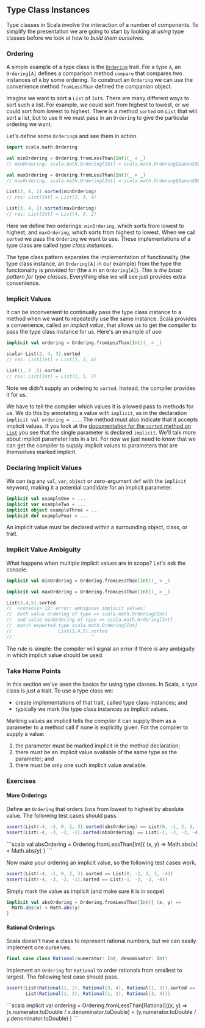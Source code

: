 ## Type Class Instances

Type classes in Scala involve the interaction of a number of components. To simplify the presentation we are going to start by looking at *using* type classes before we look at how to *build them ourselves*.

### Ordering

A simple example of a type class is the [`Ordering`](http://www.scala-lang.org/api/current/#scala.math.Ordering) trait. For a type `A`, an `Ordering[A]` defines a comparison method `compare` that compares two instances of `A` by some ordering. To construct an `Ordering` we can use the convenience method `fromLessThan` defined the companion object.

Imagine we want to sort a `List` of `Int`s. There are many different ways to sort such a list. For example, we could sort from highest to lowest, or we could sort from lowest to highest. There is a method `sorted` on `List` that will sort a list, but to use it we must pass in an `Ordering` to give the particular ordering we want.

Let's define some `Ordering`s and see them in action.

```scala
import scala.math.Ordering

val minOrdering = Ordering.fromLessThan[Int](_ < _)
// minOrdering: scala.math.Ordering[Int] = scala.math.Ordering$$anon$9@787f32b7

val maxOrdering = Ordering.fromLessThan[Int](_ > _)
// maxOrdering: scala.math.Ordering[Int] = scala.math.Ordering$$anon$9@4bf324f9

List(3, 4, 2).sorted(minOrdering)
// res: List[Int] = List(2, 3, 4)

List(3, 4, 2).sorted(maxOrdering)
// res: List[Int] = List(4, 3, 2)
```

Here we define two orderings: `minOrdering`, which sorts from lowest to highest, and `maxOrdering`, which sorts from highest to lowest. When we call `sorted` we pass the `Ordering` we want to use. These implementations of a type class are called *type class instances*.

The type class pattern separates the implementation of functionality (the type class instance, an `Ordering[A]` in our example) from the type the functionality is provided for (the `A` in an `Ordering[A]`). *This is the basic pattern for type classes.* Everything else we will see just provides extra convenience.


### Implicit Values

It can be inconvenient to continually pass the type class instance to a method when we want to repeatedly use the same instance. Scala provides a convenience, called an *implicit value*, that allows us to get the compiler to pass the type class instance for us. Here's an example of use:

```scala
implicit val ordering = Ordering.fromLessThan[Int](_ < _)

scala> List(2, 4, 3).sorted
// res: List[Int] = List(2, 3, 4)

List(1, 7 ,5).sorted
// res: List[Int] = List(1, 5, 7)
```

Note we didn't supply an ordering to `sorted`. Instead, the compiler provides it for us.

We have to tell the compiler which values it is allowed pass to methods for us. We do this by annotating a value with `implicit`, as in the declaration `implicit val ordering = ...`. The method must also indicate that it accepts implicit values. If you look at the [documentation for the `sorted` method on `List`](http://www.scala-lang.org/api/current/index.html#scala.collection.immutable.List) you see that the single parameter is declared `implicit`. We'll talk more about implicit parameter lists in a bit. For now we just need to know that we can get the compiler to supply implicit values to parameters that are themselves marked implicit.

### Declaring Implicit Values

We can tag any `val`, `var`, `object` or zero-argument `def` with the `implicit` keyword, making it a potential candidate for an implicit parameter.

```scala
implicit val exampleOne = ...
implicit var exampleTwo = ...
implicit object exampleThree = ...
implicit def exampleFour = ...
```

An implicit value must be declared within a surrounding object, class, or trait.

### Implicit Value Ambiguity

What happens when multiple implicit values are in scope? Let's ask the console.

```scala
implicit val minOrdering = Ordering.fromLessThan[Int](_ < _)

implicit val maxOrdering = Ordering.fromLessThan[Int](_ > _)

List(3,4,5).sorted
//  <console>:12: error: ambiguous implicit values:
//  both value ordering of type => scala.math.Ordering[Int]
//  and value minOrdering of type => scala.math.Ordering[Int]
//  match expected type scala.math.Ordering[Int]
//                 List(3,4,5).sorted
//                             ^
```

The rule is simple: the compiler will signal an error if there is any ambiguity in which implicit value should be used.


### Take Home Points

In this section we've seen the basics for using type classes. In Scala, a type class is just a trait. To use a type class we:

- create implementations of that trait, called type class instances; and
- typically we mark the type class instances as implicit values.

Marking values as implicit tells the compiler it can supply them as a parameter to a method call if none is explicitly given. For the compiler to supply a value:

1. the parameter must be marked implicit in the method declaration;
2. there must be an implicit value available of the same type as the parameter; and
3. there must be only one such implicit value available.

### Exercises

#### More Orderings

Define an `Ordering` that orders `Int`s from lowest to highest by absolute value. The following test cases should pass.

```scala
assert(List(-4, -1, 0, 2, 3).sorted(absOrdering) == List(0, -1, 2, 3, -4))
assert(List(-4, -3, -2, -1).sorted(absOrdering) == List(-1, -2, -3, -4))
```

<div class="solution">
```scala
val absOrdering = Ordering.fromLessThan[Int]{ (x, y) =>
  Math.abs(x) < Math.abs(y)
}
```
</div>

Now make your ordering an implicit value, so the following test cases work.

```scala
assert(List(-4, -1, 0, 2, 3).sorted == List(0, -1, 2, 3, -4))
assert(List(-4, -3, -2, -1).sorted == List(-1, -2, -3, -4))
```

<div class="solution">
Simply mark the value as implicit (and make sure it is in scope)

```scala
implicit val absOrdering = Ordering.fromLessThan[Int]{ (x, y) =>
  Math.abs(x) < Math.abs(y)
}
```
</div>

#### Rational Orderings

Scala doesn't have a class to represent rational numbers, but we can easily implement one ourselves.

```scala
final case class Rational(numerator: Int, denominator: Int)
```

Implement an `Ordering` for `Rational` to order rationals from smallest to largest. The following test case should pass.

```scala
assert(List(Rational(1, 2), Rational(3, 4), Rational(1, 3)).sorted ==
       List(Rational(1, 3), Rational(1, 2), Rational(3, 4)))
```

<div class="solution">
```scala
implicit val ordering = Ordering.fromLessThan[Rational]((x, y) =>
  (x.numerator.toDouble / x.denominator.toDouble) <
  (y.numerator.toDouble / y.denominator.toDouble)
)
```
</div>
